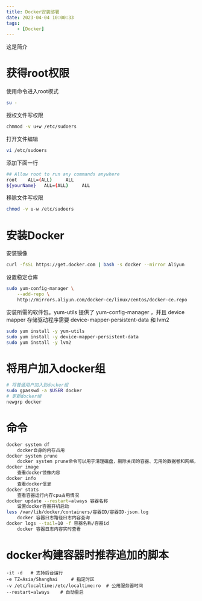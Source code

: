 ```yaml
---
title: Docker安装部署
date: 2023-04-04 10:00:33
tags:
    - [Docker]
---
```


这是简介

<!-- more -->

# 获得root权限

使用命令进入root模式

```sh
su -
```

授权文件写权限

```sh
chmmod -v u+w /etc/sudoers
```

打开文件编辑

```sh
vi /etc/sudoers
```

添加下面一行

```sh
## Allow root to run any commands anywhere
root    ALL=(ALL)     ALL
${yourName}   ALL=(ALL)     ALL
```

移除文件写权限

```sh
chmod -v u-w /etc/sudoers
```

# 安装Docker

安装镜像

```sh
curl -fsSL https://get.docker.com | bash -s docker --mirror Aliyun
```

设置稳定仓库

```sh
sudo yum-config-manager \
    --add-repo \
    http://mirrors.aliyun.com/docker-ce/linux/centos/docker-ce.repo
```

安装所需的软件包。yum-utils 提供了 yum-config-manager ，并且 device mapper 存储驱动程序需要 device-mapper-persistent-data 和 lvm2

```sh
sudo yum install -y yum-utils
sudo yum install -y device-mapper-persistent-data
sudo yum install -y lvm2
```

# 将用户加入docker组

```sh
# 将普通用户加入到docker组
sudo gpasswd -a $USER docker
# 更新docker组
newgrp docker
```

# 命令

```sh
docker system df
	docker自身的内存占用
docker system prune
	docker system prune命令可以用于清理磁盘，删除关闭的容器、无用的数据卷和网络，以及dangling镜像(即无tag的镜像)
docker image
	查看docker镜像内容
docker info
	查看docker信息
docker stats
	查看容器运行内存cpu占用情况
docker update --restart=always 容器名称
	设置docker容器开机启动
less /var/lib/docker/containers/容器ID/容器ID-json.log
	docker 容器日志路径日志内容查询
docker logs --tail=10 -f 容器名称/容器id
	docker 容器日志内容实时查看
```

# docker构建容器时推荐追加的脚本

	-it -d   # 支持后台运行
	-e TZ=Asia/Shanghai  	# 指定时区
	-v /etc/localtime:/etc/localtime:ro  # 公用服务器时间
	--restart=always 	# 自动重启
